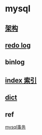 # mysql

## [架构](mysql-arch.md)

## [redo log](mysql-redolog.md)

## binlog

## [index 索引](mysql-index.md)

## [dict](mysql-dict.md)

## ref

[mysql事务](https://www.cnblogs.com/xuwangqi/p/11389964.html)
